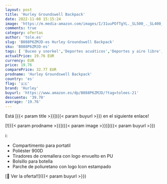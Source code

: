 ```yaml
---
layout: post
title: 'Hurley Groundswell Backpack'
date: 2022-11-08 15:15:24
image: 'https://m.media-amazon.com/images/I/31uuPOfTgYL._SL500_._SL400_.jpg'
comments: true
category: ofertas
author: 'tole.es'
slug: 'B088P6ZMJD-es Hurley Groundswell Backpack'
sku: 'B088P6ZMJD-es'
tags: [ 'Buceo y snorkel','Deportes acuáticos','Deportes y aire libre','Mochilas de buceo','Ropa y equipo para deportes','backpack','hurley','🇪🇸', ]
actualPrice: 19.76 EUR
currency: EUR
price: 19.76
comparePrice: 32.77 EUR
prodname: 'Hurley Groundswell Backpack'
country: 'es'
flag: '🇪🇸'
brand: 'Hurley'
buyurl: 'https://www.amazon.es/dp/B088P6ZMJD/?tag=tolees-21'
descuento: '39.70'
average: '19.76'
---
```


Está [{{< param title >}}]({{< param buyurl >}}) en el siguiente enlace!

[![{{< param prodname >}}]({{< param image >}})]({{< param buyurl >}})

ℹ️:

- Compartimento para portatil
- Poliéster 900D
- Tiradores de cremallera con logo envuelto en PU
- Bolsillo para botella
- Parche de poliuretano con logo Icon estampado

[🛒 Ver la oferta!!]({{< param buyurl >}})
